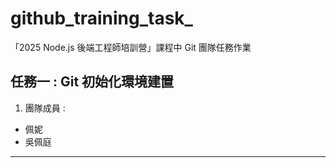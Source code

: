# github_training_task_
「2025 Node.js 後端工程師培訓營」課程中 Git 團隊任務作業

## 任務一 : Git 初始化環境建置
1. 團隊成員 : 
- 佩妮
- 吳佩庭

---

